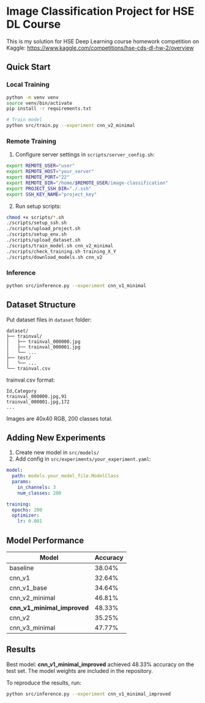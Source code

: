 # Image Classification Project for HSE DL Course

This is my solution for HSE Deep Learning course homework competition on Kaggle:
https://www.kaggle.com/competitions/hse-cds-dl-hw-2/overview

## Quick Start

### Local Training

```bash
python -m venv venv
source venv/bin/activate
pip install -r requirements.txt

# Train model
python src/train.py --experiment cnn_v2_minimal
```

### Remote Training 

1. Configure server settings in `scripts/server_config.sh`:
```bash
export REMOTE_USER="user"
export REMOTE_HOST="your_server"
export REMOTE_PORT="22"
export REMOTE_DIR="/home/$REMOTE_USER/image-classification"
export PROJECT_SSH_DIR="./.ssh"
export SSH_KEY_NAME="project_key"
```

2. Run setup scripts:
```bash
chmod +x scripts/*.sh
./scripts/setup_ssh.sh
./scripts/upload_project.sh
./scripts/setup_env.sh
./scripts/upload_dataset.sh
./scripts/train_model.sh cnn_v2_minimal
./scripts/check_training.sh training_X_Y
./scripts/download_models.sh cnn_v2

```


### Inference

```bash
python src/inference.py --experiment cnn_v1_minimal
```

## Dataset Structure

Put dataset files in `dataset` folder:
```
dataset/
├── trainval/
│   ├── trainval_000000.jpg
│   ├── trainval_000001.jpg
│   └── ...
├── test/
│   └── ...
└── trainval.csv
```

trainval.csv format:
```
Id,Category  
trainval_000000.jpg,91
trainval_000001.jpg,172
...
```

Images are 40x40 RGB, 200 classes total.

## Adding New Experiments

1. Create new model in `src/models/`
2. Add config in `src/experiments/your_experiment.yaml`:
```yaml
model:
  path: models.your_model_file.ModelClass
  params:
    in_channels: 3 
    num_classes: 200

training:
  epochs: 200
  optimizer:
    lr: 0.001
```

## Model Performance

| Model | Accuracy |
|-------|----------|
| baseline | 38.04% |
| cnn_v1 | 32.64% |
| cnn_v1_base | 34.64% |
| cnn_v2_minimal | 46.81% |
| **cnn_v1_minimal_improved** | 48.33% |
| cnn_v2 | 35.25% |
| cnn_v3_minimal |  47.77% |


## Results

Best model: **cnn_v1_minimal_improved** achieved 48.33% accuracy on the test set. The model weights are included in the repository.

To reproduce the results, run:
```bash
python src/inference.py --experiment cnn_v1_minimal_improved
```


